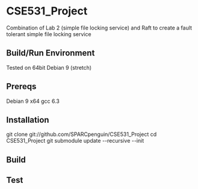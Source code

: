 # CSE531_Project
Combination of Lab 2 (simple file locking service) and Raft to create a fault tolerant simple file locking service

## Build/Run Environment
Tested on 64bit Debian 9 (stretch)

## Prereqs
Debian 9 x64
gcc 6.3

## Installation
git clone git://github.com/SPARCpenguin/CSE531_Project
cd CSE531_Project
git submodule update --recursive --init

## Build

## Test

